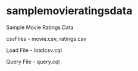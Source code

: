 # samplemovieratingsdata
Sample Movie Ratings Data

csvFiles - movie.csv, ratings.csv


Load File - loadcsv.cql


Query File - query.cql
